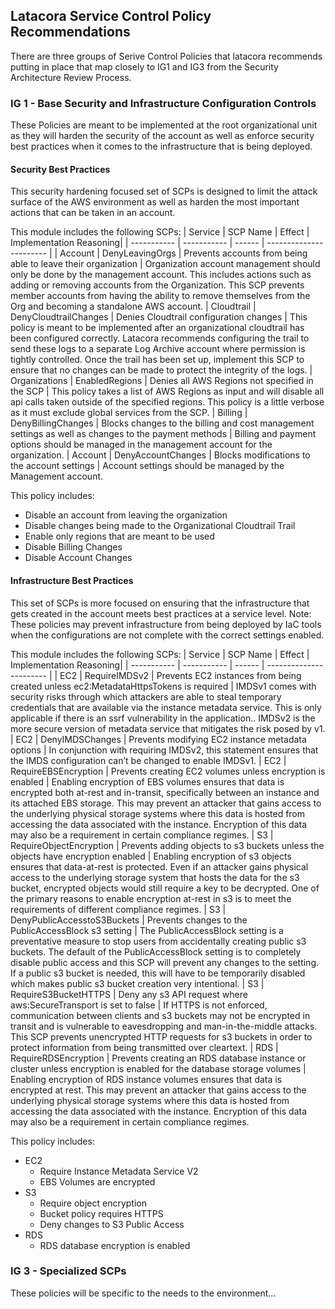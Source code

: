 ## Latacora Service Control Policy Recommendations 
There are three groups of Serive Control Policies that latacora recommends putting in place that map closely to IG1 and IG3 from the Security Architecture Review Process. 

### IG 1 - Base Security and Infrastructure Configuration Controls 
These Policies are meant to be implemented at the root organizational unit as they will harden the security of the account as well as enforce security best practices when it comes to the infrastructure that is being deployed. 

#### Security Best Practices
This security hardening focused set of SCPs is designed to limit the attack surface of the AWS environment as well as harden the most important actions that can be taken in an account. 

This module includes the following SCPs: 
| Service     | SCP Name    | Effect | Implementation Reasoning|
| ----------- | ----------- | ------ | ----------------------- | 
| Account     | DenyLeavingOrgs |     Prevents accounts from being able to leave their organization | Organization account management should only be done by the management account. This includes actions such as adding or removing accounts from the Organization. This SCP prevents member accounts from having the ability to remove themselves from the Org and becoming a standalone AWS account. 
| Cloudtrail   | DenyCloudtrailChanges | Denies Cloudtrail configuration changes | This policy is meant to be implemented after an organizational cloudtrail has been configured correctly. Latacora recommends configuring the trail to send these logs to a separate Log Archive account where permission is tightly controlled. Once the trail has been set up, implement this SCP to ensure that no changes can be made to protect the integrity of the logs. 
| Organizations      | EnabledRegions | Denies all AWS Regions not specified in the SCP | This policy takes a list of AWS Regions as input and will disable all api calls taken outside of the specified regions. This policy is a little verbose as it must exclude global services from the SCP. 
| Billing     | DenyBillingChanges | Blocks changes to the billing and cost management settings as well as changes to the payment methods | Billing and payment options should be managed in the management account for the organization.
| Account     | DenyAccountChanges | Blocks modifications to the account settings | Account settings should be managed by the Management account. 

This policy includes: 
* Disable an account from leaving the organization
* Disable changes being made to the Organizational Cloudtrail Trail
* Enable only regions that are meant to be used
* Disable Billing Changes 
* Disable Account Changes

#### Infrastructure Best Practices
This set of SCPs is more focused on ensuring that the infrastructure that gets created in the account meets best practices at a service level. 
Note: These policies may prevent infrastructure from being deployed by IaC tools when the configurations are not complete with the correct settings enabled. 


This module includes the following SCPs: 
| Service     | SCP Name    | Effect | Implementation Reasoning|
| ----------- | ----------- | ------ | ----------------------- | 
| EC2         | RequireIMDSv2 | Prevents EC2 instances from being created unless ec2:MetadataHttpsTokens is required | IMDSv1 comes with security risks through which attackers are able to steal temporary credentials that are available via the instance metadata service. This is only applicable if there is an ssrf vulnerability in the application.. IMDSv2 is the more secure version of metadata service that mitigates the risk posed by v1. 
| EC2         | DenyIMDSChanges | Prevents modifying EC2 instance metadata options | In conjunction with requiring IMDSv2, this statement ensures that the IMDS configuration can’t be changed to enable IMDSv1.
| EC2         | RequireEBSEncryption | Prevents creating EC2 volumes unless encryption is enabled | Enabling encryption of EBS volumes ensures that data is encrypted both at-rest and in-transit, specifically between an instance and its attached EBS storage. This may prevent an attacker that gains access to the underlying physical storage systems where this data is hosted from accessing the data associated with the instance. Encryption of this data may also be a requirement in certain compliance regimes.
| S3          | RequireObjectEncryption | Prevents adding objects to s3 buckets unless the objects have encryption enabled | Enabling encryption of s3 objects ensures that data-at-rest is protected. Even if an attacker gains physical access to the underlying storage system that hosts the data for the s3 bucket, encrypted objects would still require a key to be decrypted. One of the primary reasons to enable encryption at-rest in s3 is to meet the requirements of different compliance regimes. 
| S3          | DenyPublicAccesstoS3Buckets | Prevents changes to the PublicAccessBlock s3 setting | The PublicAccessBlock setting is a preventative measure to stop users from accidentally creating public s3 buckets. The default of the PublicAccessBlock setting is to completely disable public access and this SCP will prevent any changes to the setting. If a public s3 bucket is needed, this will have to be temporarily disabled which makes public s3 bucket creation very intentional. 
| S3          | RequireS3BucketHTTPS | Deny any s3 API request where aws:SecureTransport is set to false | If HTTPS is not enforced, communication between clients and s3 buckets may not be encrypted in transit and is vulnerable to eavesdropping and man-in-the-middle attacks. This SCP prevents unencrypted HTTP requests for s3 buckets in order to protect information from being transmitted over cleartext. 
| RDS         | RequireRDSEncryption | Prevents creating an RDS database instance or cluster unless encryption is enabled for the database storage volumes | Enabling encryption of RDS instance volumes ensures that data is encrypted at rest. This may prevent an attacker that gains access to the underlying physical storage systems where this data is hosted from accessing the data associated with the instance. Encryption of this data may also be a requirement in certain compliance regimes.

This policy includes: 
 * EC2
    * Require Instance Metadata Service V2 
    * EBS Volumes are encrypted
 * S3
    * Require object encryption
    * Bucket policy requires HTTPS
    * Deny changes to S3 Public Access
 * RDS
    * RDS database encryption is enabled

### IG 3 - Specialized SCPs 
These policies will be specific to the needs to the environment...
